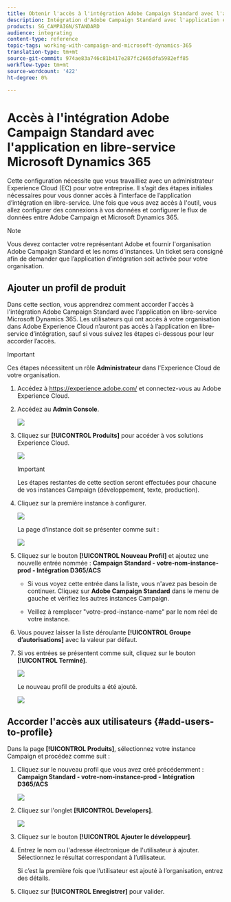 ```yaml
---
title: Obtenir l'accès à l'intégration Adobe Campaign Standard avec l'application en libre-service Dynamics 365
description: Intégration d'Adobe Campaign Standard avec l'application en libre-service Dynamics 365
products: SG_CAMPAIGN/STANDARD
audience: integrating
content-type: reference
topic-tags: working-with-campaign-and-microsoft-dynamics-365
translation-type: tm+mt
source-git-commit: 974ae83a746c81b417e287fc2665dfa5982eff85
workflow-type: tm+mt
source-wordcount: '422'
ht-degree: 0%

---
```



# Accès à l&#39;intégration Adobe Campaign Standard avec l&#39;application en libre-service Microsoft Dynamics 365

Cette configuration nécessite que vous travailliez avec un administrateur Experience Cloud (EC) pour votre entreprise. Il s’agit des étapes initiales nécessaires pour vous donner accès à l’interface de l’application d’intégration en libre-service. Une fois que vous avez accès à l&#39;outil, vous allez configurer des connexions à vos données et configurer le flux de données entre Adobe Campaign et Microsoft Dynamics 365.

>[!NOTE]
>
>Vous devez contacter votre représentant Adobe et fournir l&#39;organisation Adobe Campaign Standard et les noms d&#39;instances. Un ticket sera consigné afin de demander que l’application d’intégration soit activée pour votre organisation.

## Ajouter un profil de produit

Dans cette section, vous apprendrez comment accorder l&#39;accès à l&#39;intégration Adobe Campaign Standard avec l&#39;application en libre-service Microsoft Dynamics 365. Les utilisateurs qui ont accès à votre organisation dans Adobe Experience Cloud n’auront pas accès à l’application en libre-service d’intégration, sauf si vous suivez les étapes ci-dessous pour leur accorder l’accès.

>[!IMPORTANT]
>
> Ces étapes nécessitent un rôle **Administrateur** dans l&#39;Experience Cloud de votre organisation.


1. Accédez à https://experience.adobe.com/ et connectez-vous au Adobe Experience Cloud.
1. Accédez au **Admin Console**.

   ![](assets/do-not-localize/d365-to-acs-access-3.png)

1. Cliquez sur **[!UICONTROL Produits]** pour accéder à vos solutions Experience Cloud.

   ![](assets/do-not-localize/d365-to-acs-access-6.png)


   >[!IMPORTANT]
   >
   >Les étapes restantes de cette section seront effectuées pour chacune de vos instances Campaign (développement, texte, production).

1. Cliquez sur la première instance à configurer.

   ![](assets/do-not-localize/d365-to-acs-access-6.png)

   La page d’instance doit se présenter comme suit :

   ![](assets/do-not-localize/d365-to-acs-access-8.png)

1. Cliquez sur le bouton **[!UICONTROL Nouveau Profil]** et ajoutez une nouvelle entrée nommée : **Campaign Standard - votre-nom-instance-prod - Intégration D365/ACS**

   * Si vous voyez cette entrée dans la liste, vous n&#39;avez pas besoin de continuer. Cliquez sur **Adobe Campaign Standard** dans le menu de gauche et vérifiez les autres instances Campaign.

   * Veillez à remplacer &quot;votre-prod-instance-name&quot; par le nom réel de votre instance.

1. Vous pouvez laisser la liste déroulante **[!UICONTROL Groupe d’autorisations]** avec la valeur par défaut.

1. Si vos entrées se présentent comme suit, cliquez sur le bouton **[!UICONTROL Terminé]**.

   ![](assets/do-not-localize/d365-to-acs-access-14.png)

   Le nouveau profil de produits a été ajouté.

   ![](assets/do-not-localize/d365-to-acs-access-15.png)

## Accorder l&#39;accès aux utilisateurs {#add-users-to-profile}

Dans la page **[!UICONTROL Produits]**, sélectionnez votre instance Campaign et procédez comme suit :

1. Cliquez sur le nouveau profil que vous avez créé précédemment :  **Campaign Standard - votre-nom-instance-prod - Intégration D365/ACS**

   ![](assets/do-not-localize/d365-to-acs-access-15.png)

1. Cliquez sur l&#39;onglet **[!UICONTROL Developers]**.

   ![](assets/do-not-localize/d365-to-acs-access-18.png)

1. Cliquez sur le bouton **[!UICONTROL Ajouter le développeur]**.

1. Entrez le nom ou l&#39;adresse électronique de l&#39;utilisateur à ajouter.  Sélectionnez le résultat correspondant à l’utilisateur.

   Si c’est la première fois que l’utilisateur est ajouté à l’organisation, entrez des détails.

1. Cliquez sur **[!UICONTROL Enregistrer]** pour valider.

